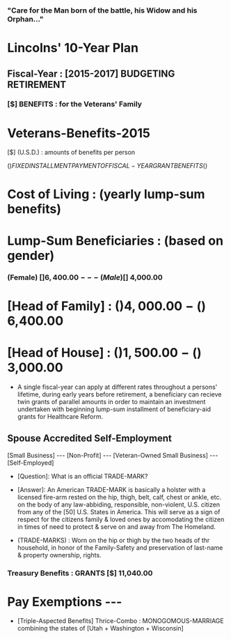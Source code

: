 ### "Care for the Man born of the battle, his Widow and his Orphan..."
# Lincolns' 10-Year Plan

## Fiscal-Year : [2015-2017] BUDGETING RETIREMENT
### [$] BENEFITS : for the Veterans' Family


# Veterans-Benefits-2015
[$] (U.S.D.) : amounts of benefits per person

($) FIXED INSTALLMENT PAYMENT OF FISCAL-YEAR GRANT BENEFITS ($)
# Cost of Living : (yearly lump-sum benefits)
# Lump-Sum Beneficiaries : (based on gender)
### (Female)  [$] 6,400.00 --- (Male) [$] 4,000.00
# [Head of Family] : ($) 4,000.00 - ($) 6,400.00
# [Head of House] :  ($) 1,500.00 - ($) 3,000.00
* A single fiscal-year can apply at different rates throughout a persons' lifetime, during early years before retirement, a beneficiary can recieve twin grants of parallel amounts in order to maintain an investment undertaken with beginning lump-sum installment of beneficiary-aid grants for Healthcare Reform. 

## Spouse Accredited Self-Employment 
[Small Business] --- [Non-Profit] --- [Veteran-Owned Small Business] --- [Self-Employed]

* [Question]: What is an official TRADE-MARK?
* [Answer]:   An American TRADE-MARK is basically a holster with a licensed fire-arm rested on the hip, thigh, belt, calf, chest or ankle, etc. on the body of any law-abbiding, responsible, non-violent, U.S. citizen from any of the [50] U.S. States in America. This will serve as a sign of respect for the citizens family & loved ones by accomodating the citizen in times of need to protect & serve on and away from The Homeland.

* (TRADE-MARKS) : Worn on the hip or thigh by the two heads of thr household, in honor of the Family-Safety and preservation of last-name & property ownership, rights.

### Treasury Benefits : GRANTS [$] 11,040.00

# Pay Exemptions ---

* [Triple-Aspected Benefits] Thrice-Combo : MONOGOMOUS-MARRIAGE 
combining the states of [Utah + Washington + Wisconsin] 
